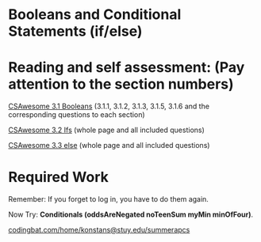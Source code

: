 # Booleans and Conditional Statements (if/else)

# Reading and self assessment: (Pay attention to the section numbers)

[CSAwesome 3.1 Booleans](https://runestone.academy/ns/books/published/csawesome/Unit3-If-Statements/topic-3-1-booleans.html)
(3.1.1, 3.1.2, 3.1.3, 3.1.5, 3.1.6  and the corresponding questions to each section)

[CSAwesome 3.2 Ifs](https://runestone.academy/ns/books/published/csawesome/Unit3-If-Statements/topic-3-2-ifs.html)
(whole page and all included questions)

[CSAwesome 3.3 else](https://runestone.academy/ns/books/published/csawesome/Unit3-If-Statements/topic-3-3-if-else.html)
(whole page and all included questions)

# Required Work
Remember: If you forget to log in, you have to do them again. 

Now Try: **Conditionals (oddsAreNegated  noTeenSum myMin  minOfFour)**.

[codingbat.com/home/konstans@stuy.edu/summerapcs](https://codingbat.com/home/konstans@stuy.edu/summerapcs)
